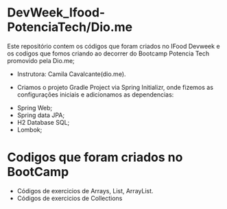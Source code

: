 # DevWeek_Ifood-PotenciaTech/Dio.me
Este repositório contem os códigos que foram criados no IFood Devweek e os codigos que fomos criando ao decorrer do Bootcamp Potencia Tech promovido pela Dio.me;

* Instrutora: Camila Cavalcante(dio.me).

* Criamos o projeto Gradle Project via Spring Initializr, onde fizemos as configurações iniciais e adicionamos as dependencias:
- Spring Web;
- Spring data JPA;
- H2 Database SQL;
- Lombok;

# Codigos que foram criados no BootCamp
- Códigos de exercicios de Arrays, List, ArrayList.
- Códigos de exercicios de Collections
